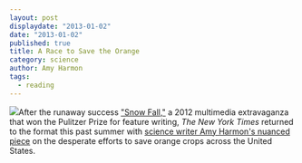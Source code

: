 ```yaml
---
layout: post
displaydate: "2013-01-02"
date: "2013-01-02"
published: true
title: A Race to Save the Orange
category: science
author: Amy Harmon
tags: 
  - reading
---
```


![](http://graphics8.nytimes.com/images/2013/07/28/us/orange-compare/orange-compare-custom2.jpg)After the runaway success ["Snow Fall,"](http://www.nytimes.com/projects/2012/snow-fall/#/?part=tunnel-creek) a 2012 multimedia extravaganza that won the Pulitzer Prize for feature writing, _The New York Times_ returned to the format this past summer with [science writer Amy Harmon's nuanced piece](http://www.nytimes.com/2013/07/28/science/a-race-to-save-the-orange-by-altering-its-dna.html?pagewanted=all) on the desperate efforts to save orange crops across the United States. 